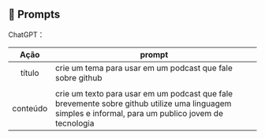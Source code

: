 ## 🧠 Prompts


ChatGPT：

|   Ação   | prompt                                                                                                                                                                                                                                                                         |
| :------: | ------------------------------------------------------------------------------------------------------------------------------------------------------------------------------------------------------------------------------------------------------------------------------ |
|  título  | crie um tema para usar em um podcast que fale sobre github
                                                        |
| conteúdo | crie um texto para usar em um podcast que fale brevemente sobre github utilize uma linguagem simples e informal, para um publico jovem  de tecnologia|

